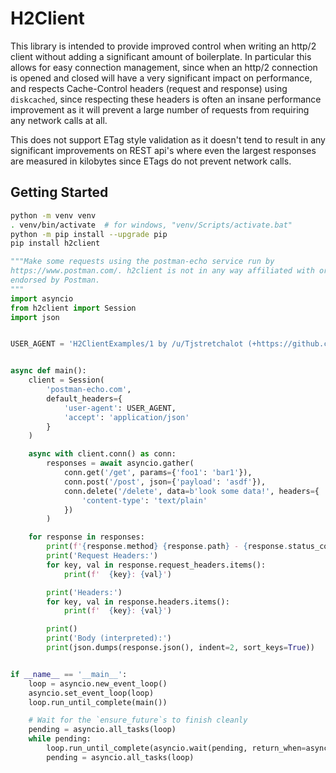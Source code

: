 # H2Client

This library is intended to provide improved control when writing an http/2
client without adding a significant amount of boilerplate. In particular this
allows for easy connection management, since when an http/2 connection is opened
and closed will have a very significant impact on performance, and respects
Cache-Control headers (request and response) using `diskcached`, since
respecting these headers is often an insane performance improvement as it will
prevent a large number of requests from requiring any network calls at all.

This does not support ETag style validation as it doesn't tend to result in any
significant improvements on REST api's where even the largest responses are
measured in kilobytes since ETags do not prevent network calls.

## Getting Started

```bash
python -m venv venv
. venv/bin/activate  # for windows, "venv/Scripts/activate.bat"
python -m pip install --upgrade pip
pip install h2client
```

```py
"""Make some requests using the postman-echo service run by
https://www.postman.com/. h2client is not in any way affiliated with or
endorsed by Postman.
"""
import asyncio
from h2client import Session
import json


USER_AGENT = 'H2ClientExamples/1 by /u/Tjstretchalot (+https://github.com/tjstretchalot/h2client)'


async def main():
    client = Session(
        'postman-echo.com',
        default_headers={
            'user-agent': USER_AGENT,
            'accept': 'application/json'
        }
    )

    async with client.conn() as conn:
        responses = await asyncio.gather(
            conn.get('/get', params={'foo1': 'bar1'}),
            conn.post('/post', json={'payload': 'asdf'}),
            conn.delete('/delete', data=b'look some data!', headers={
                'content-type': 'text/plain'
            })
        )

    for response in responses:
        print(f'{response.method} {response.path} - {response.status_code} {response.status_text}')
        print('Request Headers:')
        for key, val in response.request_headers.items():
            print(f'  {key}: {val}')

        print('Headers:')
        for key, val in response.headers.items():
            print(f'  {key}: {val}')

        print()
        print('Body (interpreted):')
        print(json.dumps(response.json(), indent=2, sort_keys=True))


if __name__ == '__main__':
    loop = asyncio.new_event_loop()
    asyncio.set_event_loop(loop)
    loop.run_until_complete(main())

    # Wait for the `ensure_future`s to finish cleanly
    pending = asyncio.all_tasks(loop)
    while pending:
        loop.run_until_complete(asyncio.wait(pending, return_when=asyncio.ALL_COMPLETED))
        pending = asyncio.all_tasks(loop)
```
